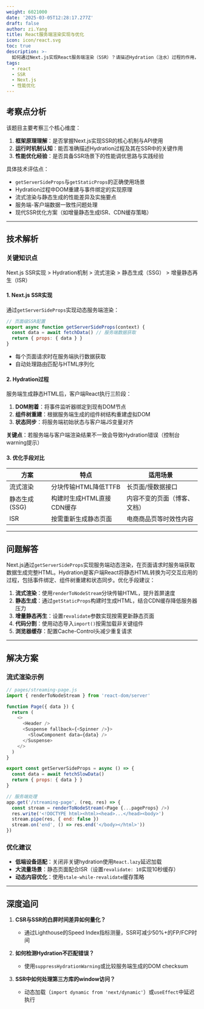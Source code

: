 ```yaml
---
weight: 6021000
date: '2025-03-05T12:28:17.277Z'
draft: false
author: zi.Yang
title: React服务端渲染实现与优化
icon: icon/react.svg
toc: true
description: >-
  如何通过Next.js实现React服务端渲染（SSR）？请描述Hydration（注水）过程的作用，并列举SSR中常见的性能优化手段（如流式渲染、静态生成）？
tags:
  - react
  - SSR
  - Next.js
  - 性能优化
---
```


## 考察点分析

该题目主要考察三个核心维度：

1. **框架原理理解**：是否掌握Next.js实现SSR的核心机制与API使用
2. **运行时机制认知**：能否准确描述Hydration过程及其在SSR中的关键作用
3. **性能优化经验**：是否具备SSR场景下的性能调优思路与实践经验

具体技术评估点：

- `getServerSideProps`与`getStaticProps`的正确使用场景
- Hydration过程中DOM重建与事件绑定的实现原理
- 流式渲染与静态生成的性能差异及实施要点
- 服务端-客户端数据一致性问题处理
- 现代SSR优化方案（如增量静态生成ISR、CDN缓存策略）

---

## 技术解析

### 关键知识点

Next.js SSR实现 > Hydration机制 > 流式渲染 > 静态生成（SSG） > 增量静态再生（ISR）

#### 1. Next.js SSR实现

通过`getServerSideProps`实现动态服务端渲染：

```javascript
// 页面级SSR配置
export async function getServerSideProps(context) {
  const data = await fetchData() // 服务端数据获取
  return { props: { data } } 
}
```

- 每个页面请求时在服务端执行数据获取
- 自动处理路由匹配与HTML序列化

#### 2. Hydration过程

服务端生成静态HTML后，客户端React执行三阶段：

1. **DOM附着**：将事件监听器绑定到现有DOM节点
2. **组件树重建**：根据服务端生成的组件树结构重建虚拟DOM
3. **状态同步**：将服务端初始状态与客户端JS变量对齐

**关键点**：若服务端与客户端渲染结果不一致会导致Hydration错误（控制台warning提示）

#### 3. 优化手段对比

| 方案         | 特点                          | 适用场景               |
|--------------|-----------------------------|-----------------------|
| 流式渲染       | 分块传输HTML降低TTFB         | 长页面/慢数据接口        |
| 静态生成(SSG) | 构建时生成HTML直接CDN缓存    | 内容不变的页面（博客、文档）|
| ISR          | 按需重新生成静态页面           | 电商商品页等时效性内容     |

---

## 问题解答

Next.js通过`getServerSideProps`实现服务端动态渲染，在页面请求时服务端获取数据生成完整HTML。Hydration是客户端React将静态HTML转换为可交互应用的过程，包括事件绑定、组件树重建和状态同步。优化手段建议：

1. **流式渲染**：使用`renderToNodeStream`分块传输HTML，提升首屏速度
2. **静态生成**：通过`getStaticProps`构建时生成HTML，结合CDN缓存降低服务器压力
3. **增量静态再生**：设置`revalidate`参数实现按需更新静态页面
4. **代码分割**：使用动态导入`import()`按需加载非关键组件
5. **浏览器缓存**：配置Cache-Control头减少重复请求

---

## 解决方案

### 流式渲染示例

```javascript
// pages/streaming-page.js
import { renderToNodeStream } from 'react-dom/server'

function Page({ data }) {
  return (
    <>
      <Header />
      <Suspense fallback={<Spinner />}>
        <SlowComponent data={data} />
      </Suspense>
    </>
  )
}

export const getServerSideProps = async () => {
  const data = await fetchSlowData()
  return { props: { data } }
}

// 服务端处理
app.get('/streaming-page', (req, res) => {
  const stream = renderToNodeStream(<Page {...pageProps} />)
  res.write('<!DOCTYPE html><html><head>...</head><body>')
  stream.pipe(res, { end: false })
  stream.on('end', () => res.end('</body></html>'))
})
```

### 优化建议

- **低端设备适配**：关闭非关键hydration使用`React.lazy`延迟加载
- **大流量场景**：静态页面配合ISR（设置`revalidate: 10`实现10秒缓存）
- **动态内容优化**：使用`stale-while-revalidate`缓存策略

---

## 深度追问

1. **CSR与SSR的白屏时间差异如何量化？**
   - 通过Lighthouse的Speed Index指标测量，SSR可减少50%+的FP/FCP时间

2. **如何检测Hydration不匹配错误？**
   - 使用`suppressHydrationWarning`或比较服务端生成的DOM checksum

3. **SSR中如何处理第三方库的window访问？**
   - 动态加载（`import dynamic from 'next/dynamic'`）或`useEffect`中延迟执行
